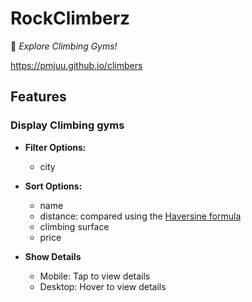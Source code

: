 # RockClimberz

🧗 _Explore Climbing Gyms!_

https://pmjuu.github.io/climbers

## Features

### Display Climbing gyms

- **Filter Options:**

  - city

- **Sort Options:**

  - name
  - distance: compared using the [Haversine formula](https://en.wikipedia.org/wiki/Haversine_formula)
  - climbing surface
  - price

- **Show Details**
  - Mobile: Tap to view details
  - Desktop: Hover to view details
